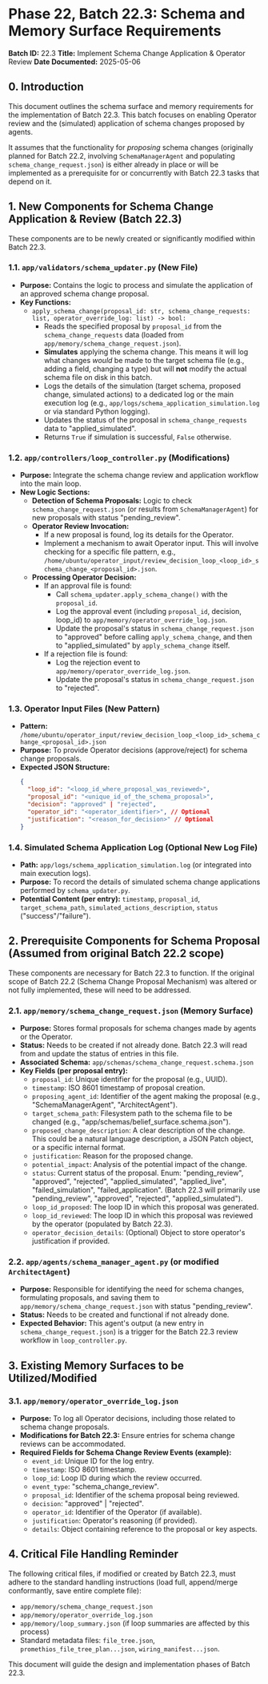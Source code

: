 # Phase 22, Batch 22.3: Schema and Memory Surface Requirements

**Batch ID:** 22.3
**Title:** Implement Schema Change Application & Operator Review
**Date Documented:** 2025-05-06

## 0. Introduction

This document outlines the schema surface and memory requirements for the implementation of Batch 22.3. This batch focuses on enabling Operator review and the (simulated) application of schema changes proposed by agents.

It assumes that the functionality for *proposing* schema changes (originally planned for Batch 22.2, involving `SchemaManagerAgent` and populating `schema_change_request.json`) is either already in place or will be implemented as a prerequisite for or concurrently with Batch 22.3 tasks that depend on it.

## 1. New Components for Schema Change Application & Review (Batch 22.3)

These components are to be newly created or significantly modified within Batch 22.3.

### 1.1. `app/validators/schema_updater.py` (New File)

*   **Purpose:** Contains the logic to process and simulate the application of an approved schema change proposal.
*   **Key Functions:**
    *   `apply_schema_change(proposal_id: str, schema_change_requests: list, operator_override_log: list) -> bool:`
        *   Reads the specified proposal by `proposal_id` from the `schema_change_requests` data (loaded from `app/memory/schema_change_request.json`).
        *   **Simulates** applying the schema change. This means it will log what changes *would* be made to the target schema file (e.g., adding a field, changing a type) but will **not** modify the actual schema file on disk in this batch.
        *   Logs the details of the simulation (target schema, proposed change, simulated actions) to a dedicated log or the main execution log (e.g., `app/logs/schema_application_simulation.log` or via standard Python logging).
        *   Updates the status of the proposal in `schema_change_requests` data to "applied_simulated".
        *   Returns `True` if simulation is successful, `False` otherwise.

### 1.2. `app/controllers/loop_controller.py` (Modifications)

*   **Purpose:** Integrate the schema change review and application workflow into the main loop.
*   **New Logic Sections:**
    *   **Detection of Schema Proposals:** Logic to check `schema_change_request.json` (or results from `SchemaManagerAgent`) for new proposals with status "pending_review".
    *   **Operator Review Invocation:**
        *   If a new proposal is found, log its details for the Operator.
        *   Implement a mechanism to await Operator input. This will involve checking for a specific file pattern, e.g., `/home/ubuntu/operator_input/review_decision_loop_<loop_id>_schema_change_<proposal_id>.json`.
    *   **Processing Operator Decision:**
        *   If an approval file is found:
            *   Call `schema_updater.apply_schema_change()` with the `proposal_id`.
            *   Log the approval event (including `proposal_id`, decision, loop_id) to `app/memory/operator_override_log.json`.
            *   Update the proposal's status in `schema_change_request.json` to "approved" before calling `apply_schema_change`, and then to "applied_simulated" by `apply_schema_change` itself.
        *   If a rejection file is found:
            *   Log the rejection event to `app/memory/operator_override_log.json`.
            *   Update the proposal's status in `schema_change_request.json` to "rejected".

### 1.3. Operator Input Files (New Pattern)

*   **Pattern:** `/home/ubuntu/operator_input/review_decision_loop_<loop_id>_schema_change_<proposal_id>.json`
*   **Purpose:** To provide Operator decisions (approve/reject) for schema change proposals.
*   **Expected JSON Structure:**
    ```json
    {
      "loop_id": "<loop_id_where_proposal_was_reviewed>",
      "proposal_id": "<unique_id_of_the_schema_proposal>",
      "decision": "approved" | "rejected",
      "operator_id": "<operator_identifier>", // Optional
      "justification": "<reason_for_decision>" // Optional
    }
    ```

### 1.4. Simulated Schema Application Log (Optional New Log File)

*   **Path:** `app/logs/schema_application_simulation.log` (or integrated into main execution logs).
*   **Purpose:** To record the details of simulated schema change applications performed by `schema_updater.py`.
*   **Potential Content (per entry):** `timestamp`, `proposal_id`, `target_schema_path`, `simulated_actions_description`, `status` ("success"/"failure").

## 2. Prerequisite Components for Schema Proposal (Assumed from original Batch 22.2 scope)

These components are necessary for Batch 22.3 to function. If the original scope of Batch 22.2 (Schema Change Proposal Mechanism) was altered or not fully implemented, these will need to be addressed.

### 2.1. `app/memory/schema_change_request.json` (Memory Surface)

*   **Purpose:** Stores formal proposals for schema changes made by agents or the Operator.
*   **Status:** Needs to be created if not already done. Batch 22.3 will read from and update the status of entries in this file.
*   **Associated Schema:** `app/schemas/schema_change_request.schema.json`
*   **Key Fields (per proposal entry):**
    *   `proposal_id`: Unique identifier for the proposal (e.g., UUID).
    *   `timestamp`: ISO 8601 timestamp of proposal creation.
    *   `proposing_agent_id`: Identifier of the agent making the proposal (e.g., "SchemaManagerAgent", "ArchitectAgent").
    *   `target_schema_path`: Filesystem path to the schema file to be changed (e.g., "app/schemas/belief_surface.schema.json").
    *   `proposed_change_description`: A clear description of the change. This could be a natural language description, a JSON Patch object, or a specific internal format.
    *   `justification`: Reason for the proposed change.
    *   `potential_impact`: Analysis of the potential impact of the change.
    *   `status`: Current status of the proposal. Enum: "pending_review", "approved", "rejected", "applied_simulated", "applied_live", "failed_simulation", "failed_application". (Batch 22.3 will primarily use "pending_review", "approved", "rejected", "applied_simulated").
    *   `loop_id_proposed`: The loop ID in which this proposal was generated.
    *   `loop_id_reviewed`: The loop ID in which this proposal was reviewed by the operator (populated by Batch 22.3).
    *   `operator_decision_details`: (Optional) Object to store operator's justification if provided.

### 2.2. `app/agents/schema_manager_agent.py` (or modified `ArchitectAgent`)

*   **Purpose:** Responsible for identifying the need for schema changes, formulating proposals, and saving them to `app/memory/schema_change_request.json` with status "pending_review".
*   **Status:** Needs to be created and functional if not already done.
*   **Expected Behavior:** This agent's output (a new entry in `schema_change_request.json`) is a trigger for the Batch 22.3 review workflow in `loop_controller.py`.

## 3. Existing Memory Surfaces to be Utilized/Modified

### 3.1. `app/memory/operator_override_log.json`

*   **Purpose:** To log all Operator decisions, including those related to schema change proposals.
*   **Modifications for Batch 22.3:** Ensure entries for schema change reviews can be accommodated.
*   **Required Fields for Schema Change Review Events (example):**
    *   `event_id`: Unique ID for the log entry.
    *   `timestamp`: ISO 8601 timestamp.
    *   `loop_id`: Loop ID during which the review occurred.
    *   `event_type`: "schema_change_review".
    *   `proposal_id`: Identifier of the schema proposal being reviewed.
    *   `decision`: "approved" | "rejected".
    *   `operator_id`: Identifier of the Operator (if available).
    *   `justification`: Operator's reasoning (if provided).
    *   `details`: Object containing reference to the proposal or key aspects.

## 4. Critical File Handling Reminder

The following critical files, if modified or created by Batch 22.3, must adhere to the standard handling instructions (load full, append/merge conformantly, save entire complete file):
*   `app/memory/schema_change_request.json`
*   `app/memory/operator_override_log.json`
*   `app/memory/loop_summary.json` (if loop summaries are affected by this process)
*   Standard metadata files: `file_tree.json`, `promethios_file_tree_plan...json`, `wiring_manifest...json`.

This document will guide the design and implementation phases of Batch 22.3.
